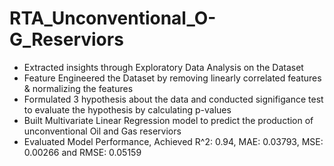 # RTA_Unconventional_O-G_Reserviors

* Extracted insights through Exploratory Data Analysis on the Dataset
* Feature Engineered the Dataset by removing linearly correlated features & normalizing the features
* Formulated 3 hypothesis about the data and conducted signifigance test to evaluate the hypothesis by calculating p-values
* Built Multivariate Linear Regression model to predict the production of unconventional Oil and Gas reserviors
* Evaluated Model Performance, Achieved R^2: 0.94, MAE:  0.03793, MSE:  0.00266 and RMSE:  0.05159
